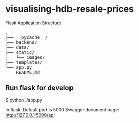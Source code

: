 # visualising-hdb-resale-prices

Flask Application Structure

<pre>
.
├── __pycache__/
├── backend/
├── data/
├── static/
│   └── images/
├── templates/
└── app.py
    README.md
</pre>

## Run flask for develop

$ python ./app.py

In flask, Default port is 5000
Swagger document page: http://127.0.0.1:5000/api
